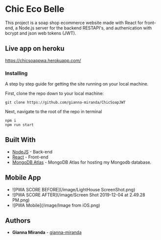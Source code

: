 # Chic Eco Belle 

This project is a soap shop ecommerce website made with React for front-end, a Node.js server for the backend RESTAPI's, and authenication with bcrypt and json web tokens (JWT).

## Live app on heroku 

   https://chicsoappwa.herokuapp.com/

### Installing

A step by step guide for getting the site running on your local machine.

First, clone the repo down to your local machine:

```
git clone https://github.com/gianna-miranda/ChicSoapJWT
```

Next, navigate to the root of the repo in terminal

```
npm i
npm run start
```

## Built With

- [NodeJS](https://nodejs.org/en/) - Back-end
- [React](https://reactjs.org/) - Front-end
- [MongoDB Atlas](https://www.mongodb.com/cloud/atlas) - MongoDB Atlas for hosting my Mongodb database.

## Mobile App 
- ![PWA SCORE BEFORE](/image/LightHouse ScreenShot.png)
- ![PWA SCORE AFTER](/image/Screen Shot 2019-12-04 at 2.49.28 PM.png)
- ![PWA Mobile](/image/Image from iOS.png)


## Authors

- **Gianna Miranda**  - [gianna-miranda](https://github.com/gianna-miranda)